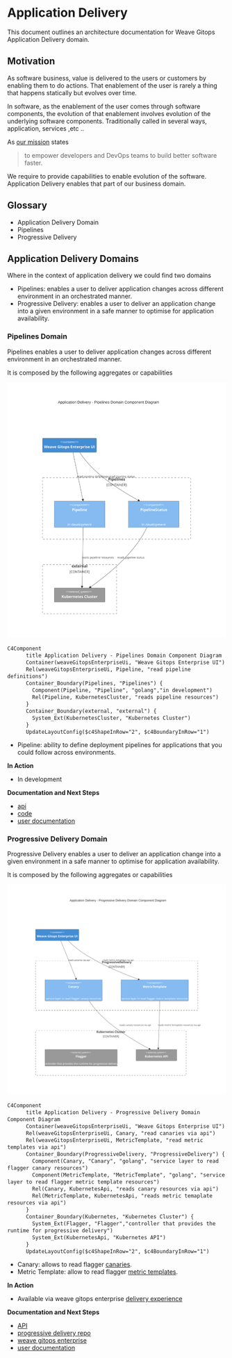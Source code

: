 # Application Delivery 
This document outlines an architecture documentation for Weave Gitops Application Delivery domain.

## Motivation
As software business, value is delivered to the users or customers by enabling them to do actions.
That enablement of the user is rarely a thing that happens statically but evolves over time.

In software, as the enablement of the user comes through software components, the evolution of that enablement
involves evolution of the underlying software components. Traditionally called in several ways, application, services ,etc ..

As [our mission](https://www.weave.works/company/) states
> to empower developers and DevOps teams to build better software faster.

We require to provide capabilities to enable evolution of the software. Application Delivery enables that part of our
business domain.

## Glossary

- Application Delivery Domain
- Pipelines
- Progressive Delivery

## Application Delivery Domains

Where in the context of application delivery we could find two domains

- Pipelines: enables a user to deliver application changes across different environment in an orchestrated manner. 
- Progressive Delivery: enables a user to deliver an application change into a given environment in a safe manner to optimise for application availability.

### Pipelines Domain

Pipelines enables a user to deliver application changes across different environment in an orchestrated manner.

It is composed by the following aggregates or capabilities

![Pipelines](imgs/application-delivery-pipelines.svg)

```mermaid-source
C4Component
      title Application Delivery - Pipelines Domain Component Diagram
      Container(weaveGitopsEnterpriseUi, "Weave Gitops Enterprise UI")
      Rel(weaveGitopsEnterpriseUi, Pipeline, "read pipeline definitions")
      Container_Boundary(Pipelines, "Pipelines") {
        Component(Pipeline, "Pipeline", "golang","in development")
        Rel(Pipeline, KubernetesCluster, "reads pipeline resources")
      }
      Container_Boundary(external, "external") {
        System_Ext(KubernetesCluster, "Kubernetes Cluster")
      }
      UpdateLayoutConfig($c4ShapeInRow="2", $c4BoundaryInRow="1")                           
```

- Pipeline: ability to define deployment pipelines for applications that you could follow across environments.  

**In Action**
- In development

**Documentation and Next Steps**

- [api](https://github.com/weaveworks/weave-gitops-enterprise/blob/main/api/pipelines/pipelines.proto)
- [code](https://github.com/weaveworks/weave-gitops-enterprise)
- [user documentation](https://docs.gitops.weave.works/docs/enterprise/intro/index.html)

### Progressive Delivery Domain

Progressive Delivery enables a user to deliver an application change into a given environment in a safe manner to optimise for application availability.

It is composed by the following aggregates or capabilities

![Progressive Delivery](imgs/application-delivery-progressive-delivery.svg)

```mermaid-source
C4Component
      title Application Delivery - Progressive Delivery Domain Component Diagram
      Container(weaveGitopsEnterpriseUi, "Weave Gitops Enterprise UI")
      Rel(weaveGitopsEnterpriseUi, Canary, "read canaries via api")
      Rel(weaveGitopsEnterpriseUi, MetricTemplate, "read metric templates via api")
      Container_Boundary(ProgressiveDelivery, "ProgressiveDelivery") {
        Component(Canary, "Canary", "golang", "service layer to read flagger canary resources")
        Component(MetricTemplate, "MetricTemplate", "golang", "service layer to read flagger metric template resources")
        Rel(Canary, KubernetesApi, "reads canary resources via api")
        Rel(MetricTemplate, KubernetesApi, "reads metric temaplate resources via api")      
      }
      Container_Boundary(Kubernetes, "Kubernetes Cluster") {
        System_Ext(Flagger, "Flagger","controller that provides the runtime for progressive delivery")
        System_Ext(KubernetesApi, "Kubernetes API")
      }
      UpdateLayoutConfig($c4ShapeInRow="2", $c4BoundaryInRow="1")       
```

- Canary: allows to read flagger [canaries](https://docs.flagger.app/usage/how-it-works#canary-resource).
- Metric Template: allow to read flagger [metric templates](https://docs.flagger.app/usage/metrics#custom-metrics).


**In Action**
- Available via weave gitops enterprise [delivery experience](https://demo-01.wge.dev.weave.works/applications/delivery)

**Documentation and Next Steps**
- [API](https://github.com/weaveworks/progressive-delivery/blob/main/api/prog/prog.proto)
- [progressive delivery repo](https://github.com/weaveworks/progressive-delivery)
- [weave gitops enterprise](https://github.com/weaveworks/weave-gitops-enterprise)
- [user documentation](https://docs.gitops.weave.works/docs/guides/delivery/0)














